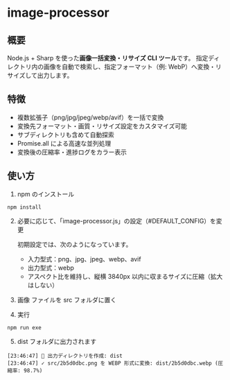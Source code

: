 # image-processor

## 概要

Node.js + Sharp を使った**画像一括変換・リサイズ CLI ツール**です。
指定ディレクトリ内の画像を自動で検索し、指定フォーマット（例: WebP）へ変換・リサイズして出力します。

## 特徴

- 複数拡張子（png/jpg/jpeg/webp/avif）を一括で変換
- 変換先フォーマット・画質・リサイズ設定をカスタマイズ可能
- サブディレクトリも含めて自動探索
- Promise.all による高速な並列処理
- 変換後の圧縮率・進捗ログをカラー表示

## 使い方

1. npm のインストール

```
npm install
```

2. 必要に応じて、「image-processor.js」の設定（#DEFAULT_CONFIG）を変更

   初期設定では、次のようになっています。

   - 入力型式：png、jpg、jpeg、webp、avif
   - 出力型式：webp
   - アスペクト比を維持し、縦横 3840px 以内に収まるサイズに圧縮（拡大はしない）

3. 画像 ファイルを src フォルダに置く

4. 実行

```
npm run exe
```

5. dist フォルダに出力されます

```
[23:46:47] 📁 出力ディレクトリを作成: dist
[23:46:47] ✓ src/2b5d0dbc.png を WEBP 形式に変換: dist/2b5d0dbc.webp (圧縮率: 98.7%)
```
